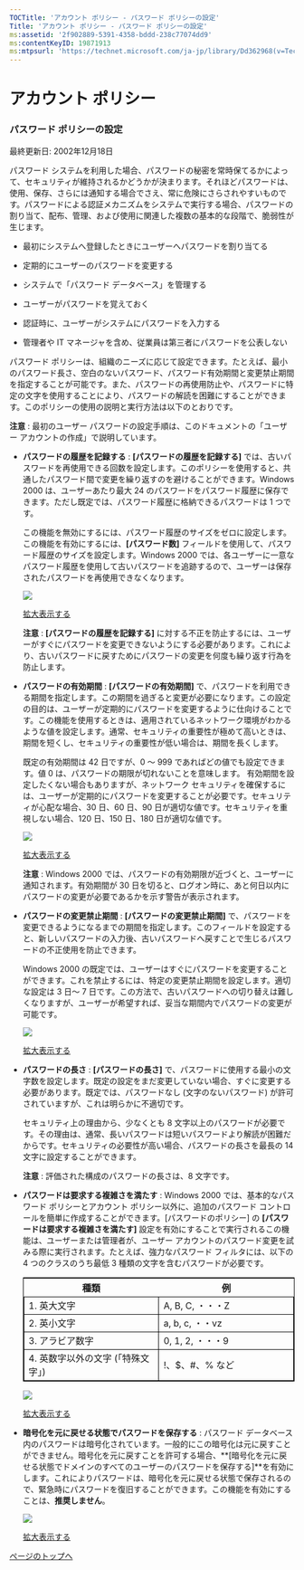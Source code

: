 ```yaml
---
TOCTitle: 'アカウント ポリシー ‐ パスワード ポリシーの設定'
Title: 'アカウント ポリシー ‐ パスワード ポリシーの設定'
ms:assetid: '2f902889-5391-4358-bddd-238c77074dd9'
ms:contentKeyID: 19871913
ms:mtpsurl: 'https://technet.microsoft.com/ja-jp/library/Dd362968(v=TechNet.10)'
---
```


アカウント ポリシー
===================

### パスワード ポリシーの設定

最終更新日: 2002年12月18日

パスワード システムを利用した場合、パスワードの秘密を常時保てるかによって、セキュリティが維持されるかどうかが決まります。それほどパスワードは、使用、保存、さらには通知する場合でさえ、常に危険にさらされやすいものです。パスワードによる認証メカニズムをシステムで実行する場合、パスワードの割り当て、配布、管理、および使用に関連した複数の基本的な段階で、脆弱性が生じます。

-   最初にシステムへ登録したときにユーザーへパスワードを割り当てる

-   定期的にユーザーのパスワードを変更する

-   システムで「パスワード データベース」を管理する

-   ユーザーがパスワードを覚えておく

-   認証時に、ユーザーがシステムにパスワードを入力する

-   管理者や IT マネージャを含め、従業員は第三者にパスワードを公表しない

パスワード ポリシーは、組織のニーズに応じて設定できます。たとえば、最小のパスワード長さ、空白のないパスワード、パスワード有効期間と変更禁止期間を指定することが可能です。また、パスワードの再使用防止や、パスワードに特定の文字を使用することにより、パスワードの解読を困難にすることができます。このポリシーの使用の説明と実行方法は以下のとおりです。

**注意** : 最初のユーザー パスワードの設定手順は、このドキュメントの「ユーザー アカウントの作成」で説明しています。

-   **パスワードの履歴を記録する** : **\[パスワードの履歴を記録する\]** では、古いパスワードを再使用できる回数を設定します。このポリシーを使用すると、共通したパスワード間で変更を繰り返すのを避けることができます。Windows 2000 は、ユーザーあたり最大 24 のパスワードをパスワード履歴に保存できます。ただし既定では、パスワード履歴に格納できるパスワードは 1 つです。

    この機能を無効にするには、パスワード履歴のサイズをゼロに設定します。この機能を有効にするには、**\[パスワード数\]** フィールドを使用して、パスワード履歴のサイズを設定します。Windows 2000 では、各ユーザーに一意なパスワード履歴を使用して古いパスワードを追跡するので、ユーザーは保存されたパスワードを再使用できなくなります。

    ![](images/Dd362968.w2kab011s(ja-jp,TechNet.10).gif)

    [拡大表示する](https://technet.microsoft.com/ja-jp/dd362968.w2kab011(ja-jp,technet.10).gif)

    **注意** : **\[パスワードの履歴を記録する\]** に対する不正を防止するには、ユーザーがすぐにパスワードを変更できないようにする必要があります。これにより、古いパスワードに戻すためにパスワードの変更を何度も繰り返す行為を防止します。

-   **パスワードの有効期間** : **\[パスワードの有効期間\]** で、パスワードを利用できる期間を指定します。この期間を過ぎると変更が必要になります。この設定の目的は、ユーザーが定期的にパスワードを変更するように仕向けることです。この機能を使用するときは、適用されているネットワーク環境がわかるような値を設定します。通常、セキュリティの重要性が極めて高いときは、期間を短くし、セキュリティの重要性が低い場合は、期間を長くします。

    既定の有効期間は 42 日ですが、0 ～ 999 であればどの値でも設定できます。値 0 は、パスワードの期限が切れないことを意味します。 有効期間を設定したくない場合もありますが、ネットワーク セキュリティを確保するには、ユーザーが定期的にパスワードを変更することが必要です。セキュリティが心配な場合、30 日、60 日、90 日が適切な値です。セキュリティを重視しない場合、120 日、150 日、180 日が適切な値です。

    ![](images/Dd362968.w2kab012s(ja-jp,TechNet.10).gif)

    [拡大表示する](https://technet.microsoft.com/ja-jp/dd362968.w2kab012(ja-jp,technet.10).gif)

    **注意** : Windows 2000 では、パスワードの有効期限が近づくと、ユーザーに通知されます。有効期間が 30 日を切ると、ログオン時に、あと何日以内にパスワードの変更が必要であるかを示す警告が表示されます。

-   **パスワードの変更禁止期間** : **\[パスワードの変更禁止期間\]** で、パスワードを変更できるようになるまでの期間を指定します。このフィールドを設定すると、新しいパスワードの入力後、古いパスワードへ戻すことで生じるパスワードの不正使用を防止できます。

    Windows 2000 の既定では、ユーザーはすぐにパスワードを変更することができます。これを禁止するには、特定の変更禁止期間を設定します。適切な設定は 3 日～ 7 日です。この方法で、古いパスワードへの切り替えは難しくなりますが、ユーザーが希望すれば、妥当な期間内でパスワードの変更が可能です。

    ![](images/Dd362968.w2kab013s(ja-jp,TechNet.10).gif)

    [拡大表示する](https://technet.microsoft.com/ja-jp/dd362968.w2kab013(ja-jp,technet.10).gif)

-   **パスワードの長さ** : **\[パスワードの長さ\]** で、パスワードに使用する最小の文字数を設定します。既定の設定をまだ変更していない場合、すぐに変更する必要があります。既定では、パスワードなし (文字のないパスワード) が許可されていますが、これは明らかに不適切です。

    セキュリティ上の理由から、少なくとも 8 文字以上のパスワードが必要です。その理由は、通常、長いパスワードは短いパスワードより解読が困難だからです。セキュリティの必要性が高い場合、パスワードの長さを最長の 14 文字に設定することができます。

    **注意** : 評価された構成のパスワードの長さは、8 文字です。

-   **パスワードは要求する複雑さを満たす** : Windows 2000 では、基本的なパスワード ポリシーとアカウント ポリシー以外に、追加のパスワード コントロールを簡単に作成することができます。\[パスワードのポリシー\] の **\[パスワードは要求する複雑さを満たす\]** 設定を有効にすることで実行されるこの機能は、ユーザーまたは管理者が、ユーザー アカウントのパスワード変更を試みる際に実行されます。たとえば、強力なパスワード フィルタには、以下の 4 つのクラスのうち最低 3 種類の文字を含むパスワードが必要です。

 
    <table style="border:1px solid black;">
    <colgroup>
    <col width="50%" />
    <col width="50%" />
    </colgroup>
    <thead>
    <tr class="header">
    <th>種類</th>
    <th>例</th>
    </tr>
    </thead>
    <tbody>
    <tr class="odd">
    <td style="border:1px solid black;">1. 英大文字</td>
    <td style="border:1px solid black;">A, B, C, ・・・Z</td>
    </tr>
    <tr class="even">
    <td style="border:1px solid black;">2. 英小文字</td>
    <td style="border:1px solid black;">a, b, c, ・・vz</td>
    </tr>
    <tr class="odd">
    <td style="border:1px solid black;">3. アラビア数字</td>
    <td style="border:1px solid black;">0, 1, 2, ・・・9</td>
    </tr>
    <tr class="even">
    <td style="border:1px solid black;">4. 英数字以外の文字 (「特殊文字」)</td>
    <td style="border:1px solid black;">!、$、#、% など</td>
    </tr>
    </tbody>
    </table>
  
    ![](images/Dd362968.w2kab014s(ja-jp,TechNet.10).gif)
  
    [拡大表示する](https://technet.microsoft.com/ja-jp/dd362968.w2kab014(ja-jp,technet.10).gif)
  
-   **暗号化を元に戻せる状態でパスワードを保存する** : パスワード データベース内のパスワードは暗号化されています。一般的にこの暗号化は元に戻すことができません。暗号化を元に戻すことを許可する場合、**\[暗号化を元に戻せる状態でドメインのすべてのユーザーのパスワードを保存する\]**を有効にします。これによりパスワードは、暗号化を元に戻せる状態で保存されるので、緊急時にパスワードを復旧することができます。この機能を有効にすることは、**推奨しません**。
  
    ![](images/Dd362968.w2kab015s(ja-jp,TechNet.10).gif)
  
    [拡大表示する](https://technet.microsoft.com/ja-jp/dd362968.w2kab015(ja-jp,technet.10).gif)
  
[](#mainsection)[ページのトップへ](#mainsection)
